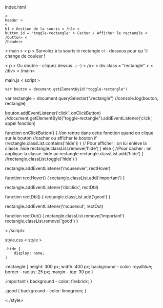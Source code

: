index.html

    <
    header >
    <
    h1 > Gestion de la souris < /h1> <
    button id = "toggle-rectangle" > Cacher / Afficher le rectangle < /button> <
    /header>

<
main >
    <
    p > Survolez à la souris le rectangle ci - dessous pour qu 'il change de couleur !</p> <
    p > Ou double - cliquez dessus...: -) < /p> <
div class = "rectangle" > < /div> <
    /main>


main.js <
    script >

    var bouton = document.getElementById("toggle-rectangle")
var rectangle = document.querySelector(".rectangle")
    //console.log(bouton, rectangle)

bouton.addEventListener('click', onClickButton)
    //document.getElementById("toggle-rectangle").addEventListener('click', appel fonction)

function onClickButton() {
    //on rentre dans cette fonction quand on clique sur le bouton
    //cacher ou afficher le bouton
    if (rectangle.classList.contains('hide')) {
        // Pour afficher : on lui enlève la classe .hide
        rectangle.classList.remove('hide')
    } else {
        //Pour cacher : on applique la classe .hide au rectangle
        rectangle.classList.add('hide')
    }
    //rectangle.classList.toggle('hide')
}

rectangle.addEventListener('mouseover', rectHover)

function rectHover() {
    rectangle.classList.add('important')
}


rectangle.addEventListener('dblclick', rectDbl)

function rectDbl() {
    rectangle.classList.add('good')
}


rectangle.addEventListener('mouseout', rectOut)

function rectOut() {
    rectangle.classList.remove('important')
    rectangle.classList.remove('good')
}

<
/script>

style.css <
    style >

    .hide {
        display: none;
    }

.rectangle {
    height: 300 px;
    width: 400 px;
    background - color: royalblue;
    border - radius: 25 px;
    margin - top: 30 px
}


.important {
    background - color: firebrick;
}

.good {
    background - color: limegreen;
}


<
/style>